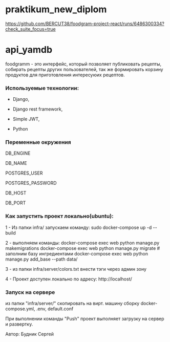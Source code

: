 # praktikum_new_diplom
https://github.com/BERCUT38/foodgram-project-react/runs/6486300334?check_suite_focus=true

# api_yamdb 

 

foodgramm - это интерфейс, который позволяет публиковать рецепты, собирать рецепты других пользователей, так же формировать корзину продуктов для приготовления интересуюих рецептов. 

 

### Используемые технологии: 

 

+ Django, 

+ Django rest framework, 

+ Simple JWT, 

+ Python 

 

### Переменные окружения 

 

DB_ENGINE  

DB_NAME 

POSTGRES_USER 

POSTGRES_PASSWORD 

DB_HOST 

DB_PORT 

 

### Как запустить проект локально(ubuntu):
1 - Из папки infra/ запускаем команду:
	sudo docker-compose up -d --build

2 - выполняем команды:
	 docker-compose exec web python manage.py makemigrations
    	 docker-compose exec web python manage.py migrate
    	 # заполним базу ингредиентами
	 docker-compose exec web python manage.py add_base --path data/
 
3 - из папки infra/server/colors.txt внести тэги через админ зону

4 - Проект доступен локально по адресу:
			http://localhost/

### Запуск на сервере
из папки "infra/server/" скопировать на вирт. машину сборку docker-compose.yml, .env, default.conf

При выполнении команды "Push" проект выполняет загрузку на сервер и развертку. 

 

Автор: Будник Сергей 
